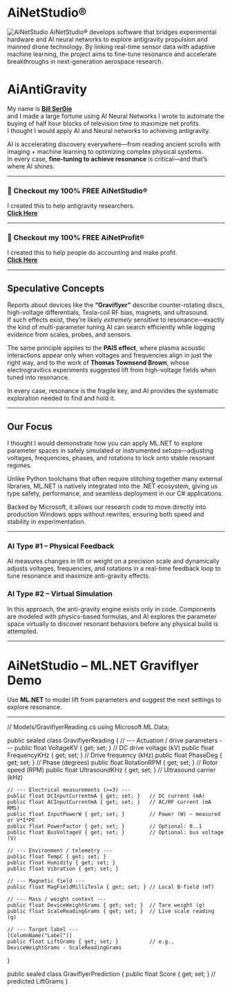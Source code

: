 # AiNetStudio®
![AiNetStudio](https://aiantigravity.com/img/zainetstudio.png)
AiNetStudio® develops software that bridges experimental hardware and AI neural networks to explore antigravity propulsion and manned drone technology. By linking real-time sensor data with adaptive machine learning, the project aims to fine-tune resonance and accelerate breakthroughs in next-generation aerospace research.

# AiAntiGravity

My name is [**Bill SerGio**](https://sergioapps.com/articles/articles.html)  
and I made a large fortune using AI Neural Networks I wrote to automate the buying of half hour blocks of television time to maximize net profits.  
I thought I would apply AI and Neural networks to achieving antigravity.  

AI is accelerating discovery everywhere—from reading ancient scrolls with imaging + machine learning to optimizing complex physical systems.  
In every case, **fine-tuning to achieve resonance** is critical—and that’s where AI shines.

---

### 🚀 Checkout my 100% FREE AiNetStudio®
I created this to help antigravity researchers.  
[**Click Here**](https://ainetstudio.com)

---

### 💼 Checkout my 100% FREE AiNetProfit®
I created this to help people do accounting and make profit.  
[**Click Here**](https://ainetprofit.com)

---

## Speculative Concepts

Reports about devices like the **“Graviflyer”** describe counter-rotating discs, high-voltage differentials, Tesla-coil RF bias, magnets, and ultrasound.  
If such effects exist, they’re likely *extremely* sensitive to resonance—exactly the kind of multi-parameter tuning AI can search efficiently while logging evidence from scales, probes, and sensors.  

The same principle applies to the **PAIS effect**, where plasma acoustic interactions appear only when voltages and frequencies align in just the right way, and to the work of **Thomas Townsend Brown**, whose electrogravitics experiments suggested lift from high-voltage fields when tuned into resonance.  

In every case, resonance is the fragile key, and AI provides the systematic exploration needed to find and hold it.

---

## Our Focus

I thought I would demonstrate how you can apply ML.NET to explore parameter spaces in safely simulated or instrumented setups—adjusting voltages, frequencies, phases, and rotations to lock onto stable resonant regimes.  

Unlike Python toolchains that often require stitching together many external libraries, ML.NET is natively integrated into the .NET ecosystem, giving us type safety, performance, and seamless deployment in our C# applications.  

Backed by Microsoft, it allows our research code to move directly into production Windows apps without rewrites, ensuring both speed and stability in experimentation.

---

### AI Type #1 – Physical Feedback
AI measures changes in lift or weight on a precision scale and dynamically adjusts voltages, frequencies, and rotations in a real-time feedback loop to tune resonance and maximize anti-gravity effects.

### AI Type #2 – Virtual Simulation
In this approach, the anti-gravity engine exists only in code. Components are modeled with physics-based formulas, and AI explores the parameter space virtually to discover resonant behaviors before any physical build is attempted.

---

# AiNetStudio – ML.NET Graviflyer Demo

Use **ML.NET** to model lift from parameters and suggest the next settings to explore resonance.

---

// Models/GraviflyerReading.cs
using Microsoft.ML.Data;

public sealed class GraviflyerReading
{
    // --- Actuation / drive parameters ---
    public float VoltageKV { get; set; }          // DC drive voltage (kV)
    public float FrequencyKHz { get; set; }       // Drive frequency (kHz)
    public float PhaseDeg { get; set; }           // Phase (degrees)
    public float RotationRPM { get; set; }        // Rotor speed (RPM)
    public float UltrasoundKHz { get; set; }      // Ultrasound carrier (kHz)

    // --- Electrical measurements (>=3) ---
    public float DCInputCurrentmA { get; set; }   // DC current (mA)
    public float ACInputCurrentmA { get; set; }   // AC/RF current (mA RMS)
    public float InputPowerW { get; set; }        // Power (W) — measured or V*I*PF
    public float PowerFactor { get; set; }        // Optional: 0..1
    public float BusVoltageV { get; set; }        // Optional: bus voltage (V)

    // --- Environment / telemetry ---
    public float TempC { get; set; }
    public float Humidity { get; set; }
    public float Vibration { get; set; }

    // --- Magnetic field ---
    public float MagFieldMilliTesla { get; set; } // Local B-field (mT)

    // --- Mass / weight context ---
    public float DeviceWeightGrams { get; set; }  // Tare weight (g)
    public float ScaleReadingGrams { get; set; }  // Live scale reading (g)

    // --- Target label ---
    [ColumnName("Label")]
    public float LiftGrams { get; set; }          // e.g., DeviceWeightGrams - ScaleReadingGrams
}

public sealed class GraviflyerPrediction
{
    public float Score { get; set; } // predicted LiftGrams
}


